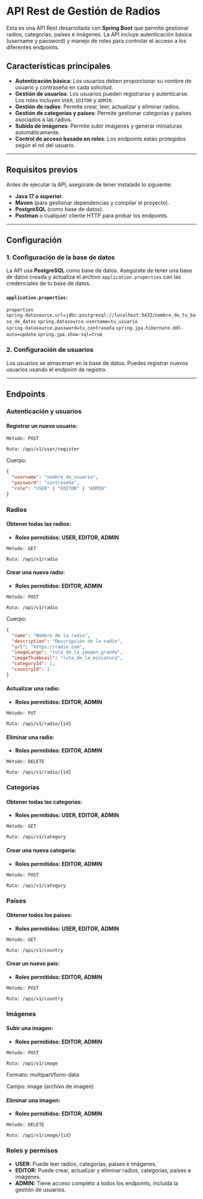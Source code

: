 # API Rest de Gestión de Radios

Esta es una API Rest desarrollada con **Spring Boot** que permite gestionar radios, categorías, países e imágenes. La API incluye autenticación básica (username y password) y manejo de roles para controlar el acceso a los diferentes endpoints.

## Características principales

- **Autenticación básica**: Los usuarios deben proporcionar su nombre de usuario y contraseña en cada solicitud.
- **Gestión de usuarios**: Los usuarios pueden registrarse y autenticarse. Los roles incluyen `USER`, `EDITOR` y `ADMIN`.
- **Gestión de radios**: Permite crear, leer, actualizar y eliminar radios.
- **Gestión de categorías y países**: Permite gestionar categorías y países asociados a las radios.
- **Subida de imágenes**: Permite subir imágenes y generar miniaturas automáticamente.
- **Control de acceso basado en roles**: Los endpoints están protegidos según el rol del usuario.

---

## Requisitos previos

Antes de ejecutar la API, asegúrate de tener instalado lo siguiente:

- **Java 17 o superior**.
- **Maven** (para gestionar dependencias y compilar el proyecto).
- **PostgreSQL** (como base de datos).
- **Postman** o cualquier cliente HTTP para probar los endpoints.

---

## Configuración

### 1. Configuración de la base de datos

La API usa **PostgreSQL** como base de datos. Asegúrate de tener una base de datos creada y actualiza el archivo `application.properties` con las credenciales de tu base de datos.

#### `application.properties`:
```properties```
```spring.datasource.url=jdbc:postgresql://localhost:5432/nombre_de_tu_base_de_datos```
```spring.datasource.username=tu_usuario```
```spring.datasource.password=tu_contraseña```
```spring.jpa.hibernate.ddl-auto=update```
```spring.jpa.show-sql=true```

### 2. Configuración de usuarios

Los usuarios se almacenan en la base de datos. Puedes registrar nuevos usuarios usando el endpoint de registro.

---

## Endpoints

### Autenticación y usuarios
#### Registrar un nuevo usuario:

```Método: POST```

```Ruta: /api/v1/user/register```

Cuerpo:
```json
{
  "username": "nombre_de_usuario",
  "password": "contraseña",
  "role": "USER" | "EDITOR" | "ADMIN"
}
```


### Radios
#### Obtener todas las radios:

- **Roles permitidos: USER, EDITOR, ADMIN**

```Método: GET```

```Ruta: /api/v1/radio```


#### Crear una nueva radio:

- **Roles permitidos: EDITOR, ADMIN**
  
```Método: POST```

```Ruta: /api/v1/radio```

Cuerpo:

```json
{
  "name": "Nombre de la radio",
  "description": "Descripción de la radio",
  "url": "https://radio.com",
  "imageLarge": "ruta_de_la_imagen_grande",
  "imageThumbnail": "ruta_de_la_miniatura",
  "categoryId": 1,
  "countryId": 1
}
```

#### Actualizar una radio:

- **Roles permitidos: EDITOR, ADMIN**
  
```Método: PUT```

```Ruta: /api/v1/radio/{id}```

#### Eliminar una radio:

- **Roles permitidos: EDITOR, ADMIN**
  
```Método: DELETE```

```Ruta: /api/v1/radio/{id}```


### Categorías

#### Obtener todas las categorías:

- **Roles permitidos: USER, EDITOR, ADMIN**

```Método: GET```

```Ruta: /api/v1/category```


#### Crear una nueva categoría:

- **Roles permitidos: EDITOR, ADMIN**

```Método: POST```

```Ruta: /api/v1/category```

### Países

#### Obtener todos los países:

- **Roles permitidos: USER, EDITOR, ADMIN**

```Método: GET```

```Ruta: /api/v1/country```

#### Crear un nuevo país:

- **Roles permitidos: EDITOR, ADMIN**

```Método: POST```

```Ruta: /api/v1/country```

### Imágenes

#### Subir una imagen:

- **Roles permitidos: EDITOR, ADMIN**

```Método: POST```

```Ruta: /api/v1/image```


Formato: multipart/form-data

Campo: image (archivo de imagen)


#### Eliminar una imagen:

- **Roles permitidos: EDITOR, ADMIN**

```Método: DELETE```

```Ruta: /api/v1/image/{id}```


### Roles y permisos
- **USER:** Puede leer radios, categorías, países e imágenes.
- **EDITOR:** Puede crear, actualizar y eliminar radios, categorías, países e imágenes.
- **ADMIN:** Tiene acceso completo a todos los endpoints, incluida la gestión de usuarios.